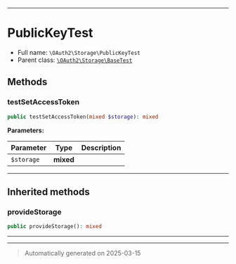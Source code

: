 ***

# PublicKeyTest





* Full name: `\OAuth2\Storage\PublicKeyTest`
* Parent class: [`\OAuth2\Storage\BaseTest`](./BaseTest.md)




## Methods


### testSetAccessToken



```php
public testSetAccessToken(mixed $storage): mixed
```








**Parameters:**

| Parameter | Type | Description |
|-----------|------|-------------|
| `$storage` | **mixed** |  |





***


## Inherited methods


### provideStorage



```php
public provideStorage(): mixed
```












***


***
> Automatically generated on 2025-03-15
